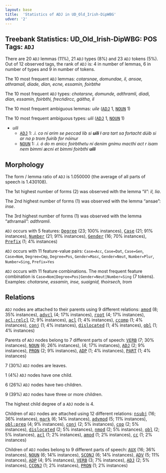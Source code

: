 ```yaml
---
layout: base
title:  'Statistics of ADJ in UD_Old_Irish-DipWBG'
udver: '2'
---
```


## Treebank Statistics: UD_Old_Irish-DipWBG: POS Tags: `ADJ`

There are 20 `ADJ` lemmas (11%), 21 `ADJ` types (8%) and 23 `ADJ` tokens (5%).
Out of 12 observed tags, the rank of `ADJ` is: 4 in number of lemmas, 6 in number of types and 9 in number of tokens.

The 10 most frequent `ADJ` lemmas: <em>cotarsnae, domundae, il, ansae, athramail, díade, dían, ecne, essamin, foirbthe</em>

The 10 most frequent `ADJ` types:  <em>chotarsne, domunde, adthramli, diadi, dían, essamin, foirbthi, frecṅdircc, gáitha, il</em>

The 10 most frequent ambiguous lemmas: <em>uile</em> (<tt><a href="sga_dipwbg-pos-ADJ.html">ADJ</a></tt> 1, <tt><a href="sga_dipwbg-pos-NOUN.html">NOUN</a></tt> 1)

The 10 most frequent ambiguous types:  <em>uili</em> (<tt><a href="sga_dipwbg-pos-ADJ.html">ADJ</a></tt> 1, <tt><a href="sga_dipwbg-pos-NOUN.html">NOUN</a></tt> 1)


* <em>uili</em>
  * <tt><a href="sga_dipwbg-pos-ADJ.html">ADJ</a></tt> 1: <em>.i. co ní arim se peccad lib si <b>uili</b> ɫ ara tart sa fortacht dúib si ar na p trom fuirib for nóinur</em>
  * <tt><a href="sga_dipwbg-pos-NOUN.html">NOUN</a></tt> 1: <em>.i. ó do m anicc foirbthetu ní denim gnímu macthi act r ísam nem bimmi æcni et bimmi foirbthi <b>uili</b></em>

## Morphology

The form / lemma ratio of `ADJ` is 1.050000 (the average of all parts of speech is 1.430108).

The 1st highest number of forms (2) was observed with the lemma “il”: <em>il, lia</em>.

The 2nd highest number of forms (1) was observed with the lemma “ansae”: <em>inse</em>.

The 3rd highest number of forms (1) was observed with the lemma “athramail”: <em>adthramli</em>.

`ADJ` occurs with 5 features: <tt><a href="sga_dipwbg-feat-Degree.html">Degree</a></tt> (23; 100% instances), <tt><a href="sga_dipwbg-feat-Case.html">Case</a></tt> (21; 91% instances), <tt><a href="sga_dipwbg-feat-Number.html">Number</a></tt> (21; 91% instances), <tt><a href="sga_dipwbg-feat-Gender.html">Gender</a></tt> (16; 70% instances), <tt><a href="sga_dipwbg-feat-Prefix.html">Prefix</a></tt> (1; 4% instances)

`ADJ` occurs with 11 feature-value pairs: `Case=Acc`, `Case=Dat`, `Case=Gen`, `Case=Nom`, `Degree=Cmp`, `Degree=Pos`, `Gender=Masc`, `Gender=Neut`, `Number=Plur`, `Number=Sing`, `Prefix=Yes`

`ADJ` occurs with 11 feature combinations.
The most frequent feature combination is `Case=Nom|Degree=Pos|Gender=Neut|Number=Sing` (7 tokens).
Examples: <em>chotarsne, essamin, inse, suaignid, thoirsech, trom</em>


## Relations

`ADJ` nodes are attached to their parents using 9 different relations: <tt><a href="sga_dipwbg-dep-amod.html">amod</a></tt> (8; 35% instances), <tt><a href="sga_dipwbg-dep-advcl.html">advcl</a></tt> (4; 17% instances), <tt><a href="sga_dipwbg-dep-root.html">root</a></tt> (4; 17% instances), <tt><a href="sga_dipwbg-dep-acl-relcl.html">acl:relcl</a></tt> (2; 9% instances), <tt><a href="sga_dipwbg-dep-acl.html">acl</a></tt> (1; 4% instances), <tt><a href="sga_dipwbg-dep-ccomp.html">ccomp</a></tt> (1; 4% instances), <tt><a href="sga_dipwbg-dep-conj.html">conj</a></tt> (1; 4% instances), <tt><a href="sga_dipwbg-dep-dislocated.html">dislocated</a></tt> (1; 4% instances), <tt><a href="sga_dipwbg-dep-obl.html">obl</a></tt> (1; 4% instances)

Parents of `ADJ` nodes belong to 7 different parts of speech: <tt><a href="sga_dipwbg-pos-VERB.html">VERB</a></tt> (7; 30% instances), <tt><a href="sga_dipwbg-pos-NOUN.html">NOUN</a></tt> (6; 26% instances),  (4; 17% instances), <tt><a href="sga_dipwbg-pos-ADJ.html">ADJ</a></tt> (2; 9% instances), <tt><a href="sga_dipwbg-pos-PRON.html">PRON</a></tt> (2; 9% instances), <tt><a href="sga_dipwbg-pos-ADP.html">ADP</a></tt> (1; 4% instances), <tt><a href="sga_dipwbg-pos-PART.html">PART</a></tt> (1; 4% instances)

7 (30%) `ADJ` nodes are leaves.

1 (4%) `ADJ` nodes have one child.

6 (26%) `ADJ` nodes have two children.

9 (39%) `ADJ` nodes have three or more children.

The highest child degree of a `ADJ` node is 4.

Children of `ADJ` nodes are attached using 12 different relations: <tt><a href="sga_dipwbg-dep-nsubj.html">nsubj</a></tt> (16; 36% instances), <tt><a href="sga_dipwbg-dep-mark.html">mark</a></tt> (6; 14% instances), <tt><a href="sga_dipwbg-dep-advmod.html">advmod</a></tt> (5; 11% instances), <tt><a href="sga_dipwbg-dep-obl-prep.html">obl:prep</a></tt> (4; 9% instances), <tt><a href="sga_dipwbg-dep-conj.html">conj</a></tt> (2; 5% instances), <tt><a href="sga_dipwbg-dep-cop.html">cop</a></tt> (2; 5% instances), <tt><a href="sga_dipwbg-dep-dislocated.html">dislocated</a></tt> (2; 5% instances), <tt><a href="sga_dipwbg-dep-nmod.html">nmod</a></tt> (2; 5% instances), <tt><a href="sga_dipwbg-dep-obl.html">obl</a></tt> (2; 5% instances), <tt><a href="sga_dipwbg-dep-acl.html">acl</a></tt> (1; 2% instances), <tt><a href="sga_dipwbg-dep-amod.html">amod</a></tt> (1; 2% instances), <tt><a href="sga_dipwbg-dep-cc.html">cc</a></tt> (1; 2% instances)

Children of `ADJ` nodes belong to 9 different parts of speech: <tt><a href="sga_dipwbg-pos-AUX.html">AUX</a></tt> (16; 36% instances), <tt><a href="sga_dipwbg-pos-NOUN.html">NOUN</a></tt> (6; 14% instances), <tt><a href="sga_dipwbg-pos-SCONJ.html">SCONJ</a></tt> (6; 14% instances), <tt><a href="sga_dipwbg-pos-ADV.html">ADV</a></tt> (5; 11% instances), <tt><a href="sga_dipwbg-pos-ADP.html">ADP</a></tt> (4; 9% instances), <tt><a href="sga_dipwbg-pos-VERB.html">VERB</a></tt> (3; 7% instances), <tt><a href="sga_dipwbg-pos-ADJ.html">ADJ</a></tt> (2; 5% instances), <tt><a href="sga_dipwbg-pos-CCONJ.html">CCONJ</a></tt> (1; 2% instances), <tt><a href="sga_dipwbg-pos-PRON.html">PRON</a></tt> (1; 2% instances)

